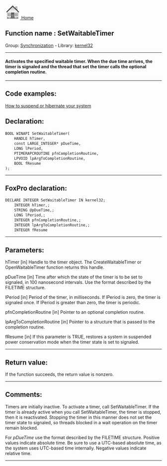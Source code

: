 [<img src="../../images/home.png"> Home ](https://github.com/VFPX/Win32API)  

## Function name : SetWaitableTimer
Group: [Synchronization](../../functions_group.md#Synchronization)  -  Library: [kernel32](../../Libraries.md#kernel32)  
***  


#### Activates the specified waitable timer. When the due time arrives, the timer is signaled and the thread that set the timer calls the optional completion routine.
***  


## Code examples:
[How to suspend or hibernate your system](../../samples/sample_395.md)  

## Declaration:
```foxpro  
BOOL WINAPI SetWaitableTimer(
	HANDLE hTimer,
	const LARGE_INTEGER* pDueTime,
	LONG lPeriod,
	PTIMERAPCROUTINE pfnCompletionRoutine,
	LPVOID lpArgToCompletionRoutine,
	BOOL fResume
);  
```  
***  


## FoxPro declaration:
```foxpro  
DECLARE INTEGER SetWaitableTimer IN kernel32;
	INTEGER hTimer,;
	STRING @pDueTime,;
	LONG lPeriod,;
	INTEGER pfnCompletionRoutine,;
	INTEGER lpArgToCompletionRoutine,;
	INTEGER fResume  
```  
***  


## Parameters:
hTimer 
[in] Handle to the timer object. The CreateWaitableTimer or OpenWaitableTimer function returns this handle. 

pDueTime 
[in] Time after which the state of the timer is to be set to signaled, in 100 nanosecond intervals. Use the format described by the FILETIME structure.

lPeriod 
[in] Period of the timer, in milliseconds. If lPeriod is zero, the timer is signaled once. If lPeriod is greater than zero, the timer is periodic.

pfnCompletionRoutine 
[in] Pointer to an optional completion routine. 

lpArgToCompletionRoutine 
[in] Pointer to a structure that is passed to the completion routine. 

fResume 
[in] If this parameter is TRUE, restores a system in suspended power conservation mode when the timer state is set to signaled.  
***  


## Return value:
If the function succeeds, the return value is nonzero.  
***  


## Comments:
Timers are initially inactive. To activate a timer, call SetWaitableTimer. If the timer is already active when you call SetWaitableTimer, the timer is stopped, then it is reactivated. Stopping the timer in this manner does not set the timer state to signaled, so threads blocked in a wait operation on the timer remain blocked.  
  
For <Em>pDueTime</Em> use the format described by the FILETIME structure. Positive values indicate absolute time. Be sure to use a UTC-based absolute time, as the system uses UTC-based time internally. Negative values indicate relative time.  
  
***  

